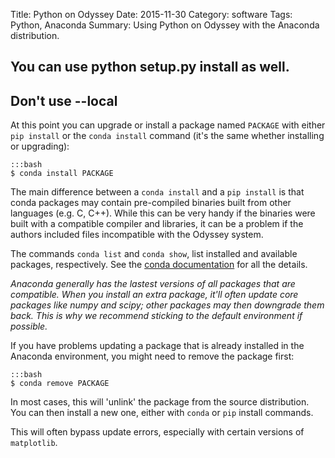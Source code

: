 Title: Python on Odyssey
Date: 2015-11-30
Category: software
Tags: Python, Anaconda
Summary: Using Python on Odyssey with the Anaconda distribution.

## You can use python setup.py install as well.


## Don't use --local


At this point you can upgrade or install a package named `PACKAGE` with either `pip install` or the `conda install` command (it's the same whether installing or upgrading):

    :::bash
    $ conda install PACKAGE

The main difference between a `conda install` and a `pip install` is that conda packages may contain pre-compiled binaries built from other languages (e.g. C, C++).  While this can be very handy if the binaries were built with a compatible compiler and libraries, it can be a problem if the authors included files incompatible with the Odyssey system.

The commands `conda list` and `conda show`, list installed and available packages, respectively.  See the [conda documentation](http://conda.pydata.org/docs/index.html) for all the details.  

*Anaconda generally has the lastest versions of all packages that are compatible.  When you install an extra package, it'll often update core packages like numpy and scipy; other packages may then downgrade them back.  This is why we recommend sticking to the default environment if possible.*

If you have problems updating a package that is already installed in the Anaconda environment, you might need to remove the package first:

    :::bash
    $ conda remove PACKAGE

In most cases, this will 'unlink' the package from the source distribution.  You can then install a new one, either with `conda` or `pip` install commands.

This will often bypass update errors, especially with certain versions of `matplotlib`.



